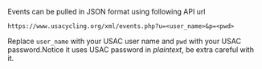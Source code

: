 Events can be pulled in JSON format using following API url

`https://www.usacycling.org/xml/events.php?u=<user_name>&p=<pwd>`

Replace `user_name` with your USAC user name and `pwd` with your USAC password.Notice it uses USAC password in _plaintext_, be extra careful with it.

